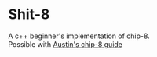 # Shit-8
 A c++ beginner's implementation of chip-8. \
 Possible with [Austin's chip-8 guide](https://austinmorlan.com/posts/chip8_emulator/)
